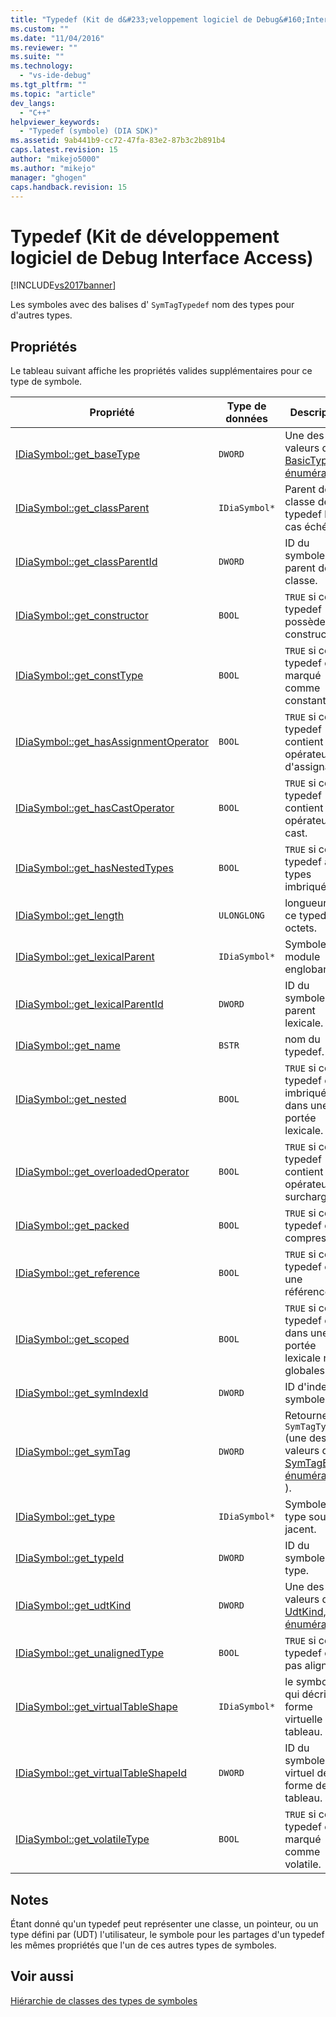 ```yaml
---
title: "Typedef (Kit de d&#233;veloppement logiciel de Debug&#160;Interface&#160;Access) | Microsoft Docs"
ms.custom: ""
ms.date: "11/04/2016"
ms.reviewer: ""
ms.suite: ""
ms.technology: 
  - "vs-ide-debug"
ms.tgt_pltfrm: ""
ms.topic: "article"
dev_langs: 
  - "C++"
helpviewer_keywords: 
  - "Typedef (symbole) (DIA SDK)"
ms.assetid: 9ab441b9-cc72-47fa-83e2-87b3c2b891b4
caps.latest.revision: 15
author: "mikejo5000"
ms.author: "mikejo"
manager: "ghogen"
caps.handback.revision: 15
---
```

# Typedef (Kit de d&#233;veloppement logiciel de Debug&#160;Interface&#160;Access)
[!INCLUDE[vs2017banner](../../code-quality/includes/vs2017banner.md)]

Les symboles avec des balises d' `SymTagTypedef` nom des types pour d'autres types.  
  
## Propriétés  
 Le tableau suivant affiche les propriétés valides supplémentaires pour ce type de symbole.  
  
|Propriété|Type de données|Description|  
|---------------|---------------------|-----------------|  
|[IDiaSymbol::get\_baseType](../../debugger/debug-interface-access/idiasymbol-get-basetype.md)|`DWORD`|Une des valeurs de [BasicType, énumération](../../debugger/debug-interface-access/basictype.md).|  
|[IDiaSymbol::get\_classParent](../Topic/IDiaSymbol::get_classParent.md)|`IDiaSymbol*`|Parent de classe de ce typedef le cas échéant.|  
|[IDiaSymbol::get\_classParentId](../Topic/IDiaSymbol::get_classParentId.md)|`DWORD`|ID du symbole de parent de classe.|  
|[IDiaSymbol::get\_constructor](../../debugger/debug-interface-access/idiasymbol-get-constructor.md)|`BOOL`|`TRUE` si ce typedef possède un constructeur.|  
|[IDiaSymbol::get\_constType](../../debugger/debug-interface-access/idiasymbol-get-consttype.md)|`BOOL`|`TRUE` si ce typedef est marqué comme constante.|  
|[IDiaSymbol::get\_hasAssignmentOperator](../../debugger/debug-interface-access/idiasymbol-get-hasassignmentoperator.md)|`BOOL`|`TRUE` si ce typedef contient un opérateur d'assignation.|  
|[IDiaSymbol::get\_hasCastOperator](../Topic/IDiaSymbol::get_hasCastOperator.md)|`BOOL`|`TRUE` si ce typedef contient un opérateur de cast.|  
|[IDiaSymbol::get\_hasNestedTypes](../Topic/IDiaSymbol::get_hasNestedTypes.md)|`BOOL`|`TRUE` si ce typedef a types imbriqués.|  
|[IDiaSymbol::get\_length](../../debugger/debug-interface-access/idiasymbol-get-length.md)|`ULONGLONG`|longueur de ce typedef en octets.|  
|[IDiaSymbol::get\_lexicalParent](../../debugger/debug-interface-access/idiasymbol-get-lexicalparent.md)|`IDiaSymbol*`|Symbole du module englobant.|  
|[IDiaSymbol::get\_lexicalParentId](../../debugger/debug-interface-access/idiasymbol-get-lexicalparentid.md)|`DWORD`|ID du symbole parent lexicale.|  
|[IDiaSymbol::get\_name](../Topic/IDiaSymbol::get_name.md)|`BSTR`|nom du typedef.|  
|[IDiaSymbol::get\_nested](../../debugger/debug-interface-access/idiasymbol-get-nested.md)|`BOOL`|`TRUE` si ce typedef est imbriqué dans une portée lexicale.|  
|[IDiaSymbol::get\_overloadedOperator](../../debugger/debug-interface-access/idiasymbol-get-overloadedoperator.md)|`BOOL`|`TRUE` si ce typedef contient un opérateur surchargé.|  
|[IDiaSymbol::get\_packed](../Topic/IDiaSymbol::get_packed.md)|`BOOL`|`TRUE` si ce typedef est compressé.|  
|[IDiaSymbol::get\_reference](../Topic/IDiaSymbol::get_reference.md)|`BOOL`|`TRUE` si ce typedef est une référence.|  
|[IDiaSymbol::get\_scoped](../../debugger/debug-interface-access/idiasymbol-get-scoped.md)|`BOOL`|`TRUE` si ce typedef est dans une portée lexicale non globales.|  
|[IDiaSymbol::get\_symIndexId](../../debugger/debug-interface-access/idiasymbol-get-symindexid.md)|`DWORD`|ID d'index de symbole.|  
|[IDiaSymbol::get\_symTag](../Topic/IDiaSymbol::get_symTag.md)|`DWORD`|Retourne `SymTagTypedef` \(une des valeurs de [SymTagEnum, énumération](../../debugger/debug-interface-access/symtagenum.md) \).|  
|[IDiaSymbol::get\_type](../../debugger/debug-interface-access/idiasymbol-get-type.md)|`IDiaSymbol*`|Symbole du type sous\-jacent.|  
|[IDiaSymbol::get\_typeId](../../debugger/debug-interface-access/idiasymbol-get-typeid.md)|`DWORD`|ID du symbole de type.|  
|[IDiaSymbol::get\_udtKind](../../debugger/debug-interface-access/idiasymbol-get-udtkind.md)|`DWORD`|Une des valeurs de [UdtKind, énumération](../../debugger/debug-interface-access/udtkind.md).|  
|[IDiaSymbol::get\_unalignedType](../../debugger/debug-interface-access/idiasymbol-get-unalignedtype.md)|`BOOL`|`TRUE` si ce typedef est pas aligné.|  
|[IDiaSymbol::get\_virtualTableShape](../../debugger/debug-interface-access/idiasymbol-get-virtualtableshape.md)|`IDiaSymbol*`|le symbole qui décrit la forme virtuelle de tableau.|  
|[IDiaSymbol::get\_virtualTableShapeId](../../debugger/debug-interface-access/idiasymbol-get-virtualtableshapeid.md)|`DWORD`|ID du symbole virtuel de forme de tableau.|  
|[IDiaSymbol::get\_volatileType](../../debugger/debug-interface-access/idiasymbol-get-volatiletype.md)|`BOOL`|`TRUE` si ce typedef est marqué comme volatile.|  
  
## Notes  
 Étant donné qu'un typedef peut représenter une classe, un pointeur, ou un type défini par \(UDT\) l'utilisateur, le symbole pour les partages d'un typedef les mêmes propriétés que l'un de ces autres types de symboles.  
  
## Voir aussi  
 [Hiérarchie de classes des types de symboles](../../debugger/debug-interface-access/class-hierarchy-of-symbol-types.md)